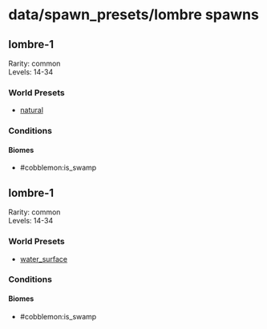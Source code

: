 # data/spawn_presets/lombre spawns  
  
## lombre-1  
Rarity: common  
Levels: 14-34  
  
### World Presets  
* [natural](/data/world_presets/natural.md)  
  
### Conditions  
  
#### Biomes  
  * #cobblemon:is_swamp
  
  
## lombre-1  
Rarity: common  
Levels: 14-34  
  
### World Presets  
* [water_surface](/data/world_presets/water_surface.md)  
  
### Conditions  
  
#### Biomes  
  * #cobblemon:is_swamp
  
